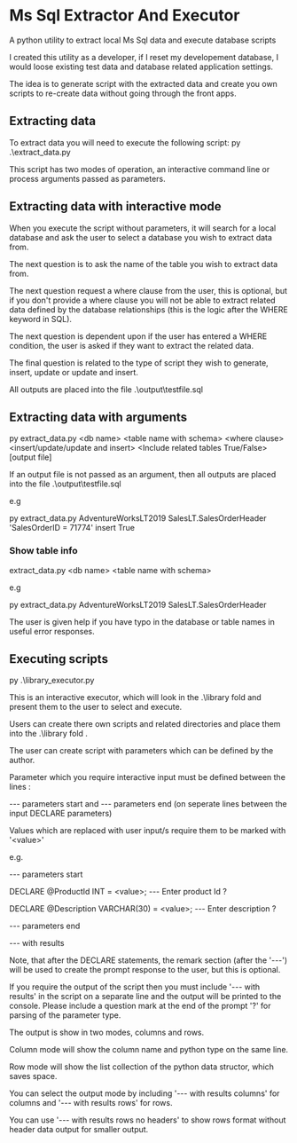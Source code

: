 # Ms Sql Extractor And Executor
A python utility to extract local Ms Sql data and execute database scripts

I created this utility as a developer, if I reset my developement database, I would loose existing test data and database related application settings.

The idea is to generate script with the extracted data and create you own scripts to re-create data without going through the front apps.


## Extracting data
To extract data you will need to execute the following script:
py .\extract_data.py

This script has two modes of operation, an interactive command line or process arguments passed as parameters.

## Extracting data with interactive mode

When you execute the script without parameters, it will search for a local database and ask the user to select a database you wish to extract data from. 

The next question is to ask the name of the table you wish to extract data from.

The next question request a where clause from the user, this is optional, but if you don't provide a where clause you will not be able to extract related data defined by the database relationships (this is the logic after the WHERE keyword in SQL).

The next question is dependent upon if the user has entered a WHERE condition, the user is asked if they want to extract the related data.

The final question is related to the type of script they wish to generate, insert, update or update and insert.

All outputs are placed into the file .\output\testfile.sql

## Extracting data with arguments 

py extract_data.py &lt;db name&gt; &lt;table name with schema&gt; &lt;where clause&gt; &lt;insert/update/update and insert&gt; &lt;Include related tables True/False&gt; [output file]
 
If an output file is not passed as an argument, then all outputs are placed into the file .\output\testfile.sql 

e.g

py extract_data.py AdventureWorksLT2019  SalesLT.SalesOrderHeader 'SalesOrderID = 71774' insert True
 
### Show table info

extract_data.py &lt;db name&gt; &lt;table name with schema&gt;

e.g

py extract_data.py AdventureWorksLT2019  SalesLT.SalesOrderHeader

The user is given help if you have typo in the database or table names in useful error responses.
 
## Executing scripts
py .\library_executor.py

This is an interactive executor, which will look in the .\library fold and present them to the user to select and execute.

Users can create there own scripts and related directories and place them into the .\library fold .

The user can create script with parameters which can be defined by the author.

Parameter which you require interactive input must be defined between the lines :

--- parameters start and --- parameters end (on seperate lines between the input DECLARE parameters)

Values which are replaced with user input/s require them to be marked with '&lt;value&gt;'

e.g.

--- parameters start

DECLARE @ProductId INT = &lt;value&gt;; --- Enter product Id ?

DECLARE @Description VARCHAR(30) = &lt;value&gt;; --- Enter description ?

--- parameters end

--- with results


Note, that after the DECLARE statements, the remark section (after the '---') will be used to create the prompt response to the user, but this is optional.

If you require the output of the script then you must include '--- with results' in the script on a separate line and the output will be printed to the console.
Please include a question mark at the end of the prompt '?' for parsing of the parameter type.

The output is show in two modes, columns and rows.

Column mode will show the column name and python type on the same line.

Row mode will show the list collection of the python data structor, which saves space.

You can select the output mode by including '--- with results columns' for columns and '--- with results rows' for rows.

You can use '--- with results rows no headers' to show rows format without header data output for smaller output.